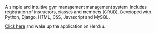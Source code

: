 A simple and intuitive gym management management system. Includes registration of instructors, classes and members (CRUD). Developed with Python, Django, HTML, CSS, Javascript and MySQL.

<a href="https://fb-gym-manager.herokuapp.com/" rel="nofollow" target="_blank">Click here</a> and wake up the application on Heroku.
